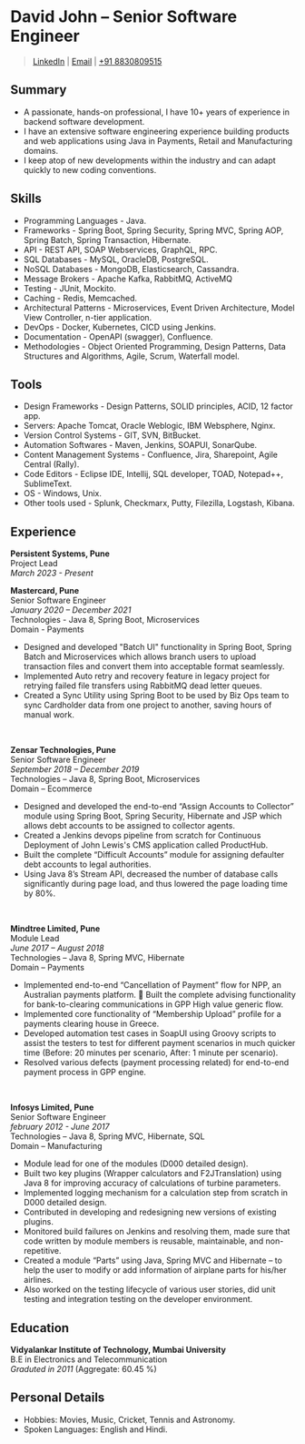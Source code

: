 
# David John  &ndash; Senior Software Engineer
> [LinkedIn](https://www.linkedin.com/in/dappdavid) | [Email](mailto:dappdavid99@gmail.com) | 
[+91 8830809515](tel:+918830809515) 
## Summary

- A passionate, hands-on professional, I have 10+ years of experience in backend software development. 
- I have an extensive software engineering experience building products and web applications using Java in Payments, Retail and Manufacturing domains. 
- I keep atop of new developments within the industry and can adapt quickly to new coding conventions.

## Skills

- Programming Languages -  Java.
- Frameworks - Spring Boot, Spring Security, Spring MVC, Spring AOP, Spring Batch, Spring Transaction, Hibernate.
- API - REST API, SOAP Webservices, GraphQL, RPC.
- SQL Databases - MySQL, OracleDB, PostgreSQL.
- NoSQL Databases - MongoDB, Elasticsearch, Cassandra.
- Message Brokers - Apache Kafka, RabbitMQ, ActiveMQ
- Testing - JUnit, Mockito.
- Caching - Redis, Memcached.
- Architectural Patterns - Microservices, Event Driven Architecture, Model View Controller, n-tier application.
- DevOps - Docker, Kubernetes, CICD using Jenkins.
- Documentation - OpenAPI (swagger), Confluence.
- Methodologies - Object Oriented Programming, Design Patterns,  Data Structures and Algorithms, Agile, Scrum, Waterfall model.

## Tools

- Design Frameworks -  Design Patterns, SOLID principles, ACID, 12 factor app.
- Servers: Apache Tomcat, Oracle Weblogic, IBM Websphere, Nginx.
- Version Control Systems - GIT, SVN, BitBucket.
- Automation Softwares - Maven, Jenkins, SOAPUI, SonarQube.
- Content Management Systems - Confluence, Jira, Sharepoint, Agile Central (Rally).
- Code Editors - Eclipse IDE, Intellij, SQL developer, TOAD, Notepad++, SublimeText.
- OS - Windows, Unix.
- Other tools used - Splunk, Checkmarx, Putty, Filezilla, Logstash, Kibana.

## Experience

**Persistent Systems, Pune**  
Project Lead  
*March 2023 - Present* 
<br> 

**Mastercard, Pune**  
Senior Software Engineer  
*January 2020 &ndash; December 2021*  
Technologies - Java 8, Spring Boot, Microservices  
Domain - Payments   

- Designed and developed "Batch UI" functionality in Spring Boot, Spring Batch and Microservices which allows branch users to upload transaction files and convert them into acceptable format seamlessly.
- Implemented Auto retry and recovery feature in legacy project for retrying failed file transfers using RabbitMQ dead letter queues.
- Created a Sync Utility using Spring Boot to be used by Biz Ops team to sync Cardholder data from one project to another, saving hours of manual work.
<br> 

**Zensar Technologies, Pune**  
Senior Software Engineer  
*September 2018 &ndash; December 2019*  
Technologies &ndash; Java 8, Spring Boot, Microservices  
Domain &ndash; Ecommerce  

- Designed and developed the end-to-end “Assign Accounts to Collector” module using Spring Boot, Spring Security, Hibernate and JSP which allows debt accounts to be assigned to collector agents.
- Created a Jenkins devops pipeline from scratch for Continuous Deployment of John Lewis's CMS application called ProductHub.
- Built the complete “Difficult Accounts” module for assigning defaulter debt accounts to legal authorities.
- Using Java 8’s Stream API, decreased the number of database calls significantly during page load, and thus lowered the page loading time by 80%.

<br> 

**Mindtree Limited, Pune**  
Module Lead  
*June 2017 &ndash; August 2018*  
Technologies &ndash; Java 8, Spring MVC, Hibernate  
Domain &ndash; Payments   

- Implemented end-to-end “Cancellation of Payment” flow for NPP, an Australian payments platform.
 Built the complete advising functionality for bank-to-clearing communications in GPP High value generic flow.
- Implemented core functionality of “Membership Upload” profile for a payments clearing house in Greece.
- Developed automation test cases in SoapUI using Groovy scripts to assist the testers to test for different payment scenarios in much quicker time (Before: 20 minutes per scenario, After: 1 minute per scenario).
- Resolved various defects (payment processing related) for end-to-end payment process in GPP engine.

<br> 

**Infosys Limited, Pune**  
Senior Software Engineer  
*february 2012 - June 2017*  
Technologies &ndash; Java 8, Spring MVC, Hibernate, SQL  
Domain &ndash; Manufacturing  

- Module lead for one of the modules (D000 detailed design).
- Built two key plugins (Wrapper calculators and F2JTranslation) using Java 8 for improving accuracy of calculations of turbine parameters.
- Implemented logging mechanism for a calculation step from scratch in D000 detailed design.
- Contributed in developing and redesigning new versions of existing plugins.
- Monitored build failures on Jenkins and resolving them, made sure that code written by module members is reusable, maintainable, and non-repetitive.
- Created a module “Parts” using Java, Spring MVC and Hibernate – to help the user to modify or add information of airplane parts for his/her airlines.
- Also worked on the testing lifecycle of various user stories, did unit testing and integration testing on the developer environment.

## Education

**Vidyalankar Institute of Technology, Mumbai University**  
B.E in Electronics and Telecommunication  
*Graduted in 2011* (Aggregate: 60.45 %) 

## Personal Details

- Hobbies: Movies, Music, Cricket, Tennis and Astronomy.
- Spoken Languages: English and Hindi.
